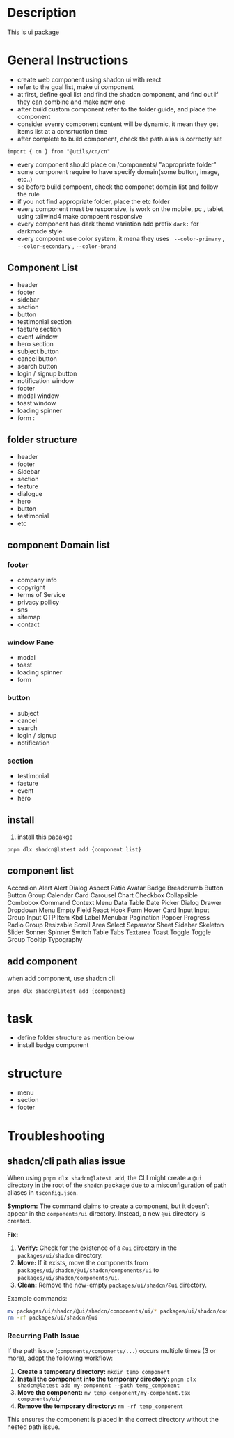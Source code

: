 # Description
This is ui package 

# General Instructions

- create web component using shadcn ui with react 
- refer to the goal list, make ui component 
- at first, define goal list and find the shadcn component, and find out if they can combine and make new one 
- after build custom component refer to the folder guide, and place the component 
- consider evenry component content will be dynamic, it mean they get items list at a consrtuction time  
- after complete to build component, check the path alias is correctly set
```
import { cn } from "@utils/cn/cn"
```
 - every component should place on /components/ "appropriate folder"
 - some component require to have specify domain(some button, image, etc..)
 - so before build compoent, check the componet domain list and follow the rule 
 - if you not find appropriate folder, place the etc folder 
 - every component must be responsive, is work on the mobile, pc , tablet using tailwind4 make compoent responsive 
 - every component has dark theme variation add prefix `dark:` for darkmode style 
 - every compoent use color system, it mena they uses ` --color-primary` , ` --color-secondary` , `--color-brand` 
## Component List 
- header
- footer
- sidebar
- section
- button
- testimonial section
- faeture  section
- event window
- hero section
- subject button
- cancel button
- search button
- login / signup button
- notification  window
- footer
- modal window
- toast window
- loading spinner
- form :
## folder structure
- header
- footer
- Sidebar
- section 
- feature 
- dialogue
- hero 
- button
- testimonial 
- etc
## component Domain list 
### footer 
- company info
- copyright
- terms of Service 
- privacy poilicy
- sns
- sitemap
- contact
### window Pane
- modal 
- toast 
- loading spinner
- form 
### button
- subject
- cancel
- search
- login / signup
- notification
### section
- testimonial
- faeture 
- event
- hero

## install 
1. install this pacakge
```
pnpm dlx shadcn@latest add {component list}
```


## component list 
Accordion
Alert
Alert Dialog
Aspect Ratio
Avatar
Badge
Breadcrumb
Button
Button Group
Calendar
Card
Carousel
Chart
Checkbox
Collapsible
Combobox
Command
Context Menu
Data Table
Date Picker
Dialog
Drawer
Dropdown Menu
Empty
Field
React Hook Form
Hover Card
Input
Input Group
Input OTP
Item
Kbd
Label
Menubar
Pagination
Popoer
Progress
Radio Group
Resizable
Scroll Area
Select
Separator
Sheet
Sidebar
Skeleton
Slider
Sonner
Spinner
Switch
Table
Tabs
Textarea
Toast
Toggle
Toggle Group
Tooltip
Typography
## add component 
when add component, use shadcn cli 
```
pnpm dlx shadcn@latest add {component}
```
# task
- define folder structure as mention below
- install badge component 
# structure
- menu
- section
- footer 

# Troubleshooting

## shadcn/cli path alias issue

When using `pnpm dlx shadcn@latest add`, the CLI might create a `@ui` directory in the root of the `shadcn` package due to a misconfiguration of path aliases in `tsconfig.json`.

**Symptom:** The command claims to create a component, but it doesn't appear in the `components/ui` directory. Instead, a new `@ui` directory is created.

**Fix:**

1.  **Verify:** Check for the existence of a `@ui` directory in the `packages/ui/shadcn` directory.
2.  **Move:** If it exists, move the components from `packages/ui/shadcn/@ui/shadcn/components/ui` to `packages/ui/shadcn/components/ui`.
3.  **Clean:** Remove the now-empty `packages/ui/shadcn/@ui` directory.

Example commands:
```bash
mv packages/ui/shadcn/@ui/shadcn/components/ui/* packages/ui/shadcn/components/ui/
rm -rf packages/ui/shadcn/@ui
```

### Recurring Path Issue

If the path issue (`components/components/...`) occurs multiple times (3 or more), adopt the following workflow:

1.  **Create a temporary directory:** `mkdir temp_component`
2.  **Install the component into the temporary directory:** `pnpm dlx shadcn@latest add my-component --path temp_component`
3.  **Move the component:** `mv temp_component/my-component.tsx components/ui/`
4.  **Remove the temporary directory:** `rm -rf temp_component`

This ensures the component is placed in the correct directory without the nested path issue.
